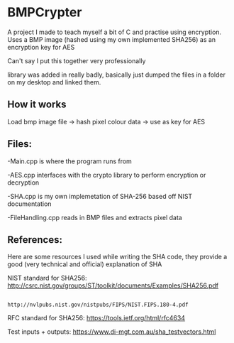 # BMPCrypter
A project I made to teach myself a bit of C and practise using encryption. Uses a BMP image (hashed using my own implemented SHA256) as an encryption key for AES


Can't say I put this together very professionally

library was added in really badly, basically just dumped the files in a folder on my desktop and linked them.


## How it works

Load bmp image file -> hash pixel colour data -> use as key for AES


## Files:

-Main.cpp is where the program runs from

-AES.cpp interfaces with the crypto library to perform encryption or decryption

-SHA.cpp is my own implemetation of SHA-256 based off NIST documentation

-FileHandling.cpp reads in BMP files and extracts pixel data

## References:
Here are some resources I used while writing the SHA code, they provide a good (very technical and official) explanation of SHA 

NIST standard for SHA256: http://csrc.nist.gov/groups/ST/toolkit/documents/Examples/SHA256.pdf

                          http://nvlpubs.nist.gov/nistpubs/FIPS/NIST.FIPS.180-4.pdf

RFC standard for SHA256:  https://tools.ietf.org/html/rfc4634

Test inputs + outputs:    https://www.di-mgt.com.au/sha_testvectors.html


